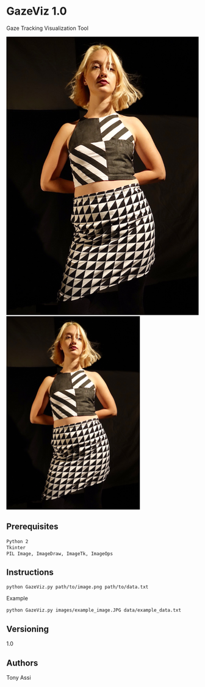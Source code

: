# GazeViz 1.0

Gaze Tracking Visualization Tool

![Alt text](images/example_image.JPG?raw=true "Title")
<img src="images/example_image.JPG" width="350"/>

## Prerequisites

```
Python 2
Tkinter
PIL Image, ImageDraw, ImageTk, ImageOps
```

## Instructions

```
python GazeViz.py path/to/image.png path/to/data.txt
```

Example
```
python GazeViz.py images/example_image.JPG data/example_data.txt
```

## Versioning

1.0

## Authors

Tony Assi






